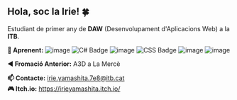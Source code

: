 ## Hola, soc la Irie! 🍀

Estudiant de primer any de **DAW** (Desenvolupament d'Aplicacions Web) a la **ITB**.

**🌱 Aprenent:** ![image](https://github.com/user-attachments/assets/33a5659a-3b26-435f-aaba-912bae7b4d58)
![C# Badge](https://img.shields.io/badge/C%23-239120?style=for-the-badge&logo=c-sharp&logoColor=white)
![image](https://github.com/user-attachments/assets/f0d173b6-6d79-4651-bbb5-8efa2388a3e8)
![CSS Badge](https://img.shields.io/badge/CSS3-1572B6?style=for-the-badge&logo=css3&logoColor=white)
![image](https://github.com/user-attachments/assets/f8dde6c1-432c-4e12-a186-848f435e9068)
![image](https://github.com/user-attachments/assets/ccfc70d9-ea76-423d-9c04-236868a15d26)


**◀️ Fromació Anterior:** A3D a La Mercè 

**📫 Contacte:** irie.yamashita.7e8@itb.cat  
**🎮 Itch.io:** https://irieyamashita.itch.io/
